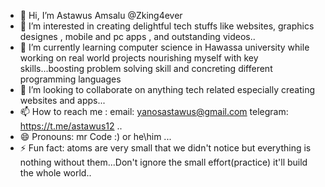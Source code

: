 - 👋 Hi, I’m Astawus Amsalu @Zking4ever
- 👀 I’m interested in creating delightful tech stuffs like websites, graphics designes , mobile and pc apps , and outstanding videos..
- 🌱 I’m currently learning computer science in Hawassa university while working on real world projects nourishing myself with key skills...boosting problem solving skill and concreting different programming languages
- 💞️ I’m looking to collaborate on anything tech related especially creating websites and apps...
- 📫 How to reach me : email: yanosastawus@gmail.com  telegram:  https://t.me/astawus12 ..
- 😄 Pronouns: mr Code :)   or he\him ...
- ⚡ Fun fact: atoms are very small that we didn't notice but everything is nothing without them...Don't ignore the small effort(practice) it'll build the whole world..

<!---
Zking4ever/Zking4ever is a ✨ special ✨ repository because its `README.md` (this file) appears on your GitHub profile.
You can click the Preview link to take a look at your changes.
--->
